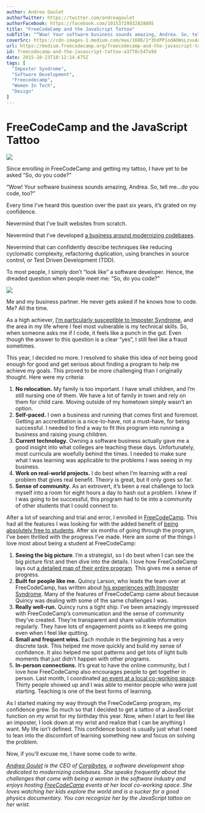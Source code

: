 ```yaml
---
author: Andrea Goulet
authorTwitter: https://twitter.com/andreagoulet
authorFacebook: https://facebook.com/10153729932828885
title: "FreeCodeCamp and the JavaScript Tattoo"
subTitle: "“Wow! Your software business sounds amazing, Andrea. So, tell me…do you code, too?”..."
coverSrc: https://cdn-images-1.medium.com/max/1600/1*3hdPP1odAOWsLzvxAs3G5Q.png
url: https://medium.freecodecamp.org/freecodecamp-and-the-javascript-tattoo-a3770c547a9d
id: freecodecamp-and-the-javascript-tattoo-a3770c547a9d
date: 2015-10-23T18:12:14.675Z
tags: [
  "Imposter Syndrome",
  "Software Development",
  "Freecodecamp",
  "Women In Tech",
  "Design"
]
---
```

# FreeCodeCamp and the JavaScript Tattoo



![](https://cdn-images-1.medium.com/max/1600/1*3hdPP1odAOWsLzvxAs3G5Q.png)

Since enrolling in FreeCodeCamp and getting my tattoo, I have yet to be asked “So, do you code?”



“Wow! Your software business sounds amazing, Andrea. So, tell me…do you code, too?”

Every time I’ve heard this question over the past six years, it’s grated on my confidence.

Nevermind that I’ve built websites from scratch.

Nevermind that I’ve developed [a business around modernizing codebases](http://corgibytes.com).

Nevermind that can confidently describe techniques like reducing cyclomatic complexity, refactoring duplication, using branches in source control, or Test Driven Development (TDD).

To most people, I simply don’t “look like” a software developer. Hence, the dreaded question when people meet me: “So, do you code?”



![](https://cdn-images-1.medium.com/max/1600/1*-1NG3Vx5RAPyceapDTaL1A.jpeg)

Me and my business partner. He never gets asked if he knows how to code. Me? All the time.



As a high achiever, [I’m particularly susceptible to Imposter Syndrome](http://www.forbes.com/sites/margiewarrell/2014/04/03/impostor-syndrome/), and the area in my life where I feel most vulnerable is my technical skills. So, when someone asks me if I code, it feels like a punch in the gut. Even though the answer to this question is a clear “yes”, I still feel like a fraud sometimes.

This year, I decided no more. I resolved to shake this idea of not being good enough for good and get serious about finding a program to help me achieve my goals. This proved to be more challenging than I originally thought. Here were my criteria:

1.  **No relocation.** My family is too important. I have small children, and I’m still nursing one of them. We have a lot of family in town and rely on them for child care. Moving outside of my hometown simply wasn’t an option.
2.  **Self-paced.** I own a business and running that comes first and foremost. Getting an accreditation is a nice-to-have, not a must-have, for being successful. I needed to find a way to fit this program into running a business and raising young children.
3.  **Current technology.** Owning a software business actually gave me a good insight into what colleges are teaching these days. Unfortunately, most curricula are woefully behind the times. I needed to make sure what I was learning was applicable to the problems I was seeing in my business.
4.  **Work on real-world projects.** I do best when I’m learning with a real problem that gives real benefit. Theory is great, but it only goes so far.
5.  **Sense of community.** As an extrovert, it’s been a real challenge to lock myself into a room for eight hours a day to hash out a problem. I knew if I was going to be successful, this program had to tie into a community of other students that I could connect to.

After a lot of searching and trial and error, I enrolled in [FreeCodeCamp](http://www.freecodecamp.com/). This had all the features I was looking for with the added benefit of [being absolutely free to students](http://blog.freecodecamp.com/2014/10/free-code-camp-doesnt-make-money-and.html). After six months of going through the program, I’ve been thrilled with the progress I’ve made. Here are some of the things I love most about being a student at FreeCodeCamp:

1.  **Seeing the big picture**. I’m a strategist, so I do best when I can see the big picture first and then dive into the details. I love how FreeCodeCamp lays out [a detailed map of their entire program](http://www.freecodecamp.com/map). This gives me a sense of progress.
2.  **Built for people like me.** Quincy Larson, who leads the team over at FreeCodeCamp, has written about [his experiences with Imposter Syndrome](http://www.businessinsider.com/learning-how-to-code-imposter-syndrome-2014-11). Many of the features of FreeCodeCamp came about because Quincy was dealing with some of the same challenges I was.
3.  **Really well-run.** Quincy runs a tight ship. I’ve been amazingly impressed with FreeCodeCamp’s communication and the sense of community they’ve created. They’re transparent and share valuable information regularly. They have lots of engagement points so it keeps me going even when I feel like quitting.
4.  **Small and frequent wins.** Each module in the beginning has a very discrete task. This helped me move quickly and build my sense of confidence. It also helped me spot patterns and get lots of light bulb moments that just didn’t happen with other programs.
5.  **In-person connections.** It’s great to have the online community, but I love how FreeCodeCamp also encourages people to get together in person. Last month, I coordinated [an event at a local co-working space](http://www.meetup.com/804RVA/events/224647575/). Thirty people showed up and I was able to mentor people who were just starting. Teaching is one of the best forms of learning.

As I started making my way through the FreeCodeCamp program, my confidence grew. So much so that I decided to get a tattoo of a JavaScript function on my wrist for my birthday this year. Now, when I start to feel like an imposter, I look down at my wrist and realize that I can be anything I want. My life isn’t defined. This confidence boost is usually just what I need to lean into the discomfort of learning something new and focus on solving the problem.

Now, if you’ll excuse me, I have some code to write.

[_Andrea Goulet_](https://twitter.com/andreagoulet) _is the CEO of_ [_Corgibytes_](http://corgibytes.com)_, a software development shop dedicated to modernizing codebases. She speaks frequently about the challenges that come with being a woman in the software industry and enjoys hosting_ [_FreeCodeCamp_](http://www.freecodecamp.com) _events at her local co-working space. She loves watching her kids explore the world and is a sucker for a good physics documentary. You can recognize her by the JavaScript tattoo on her wrist._








